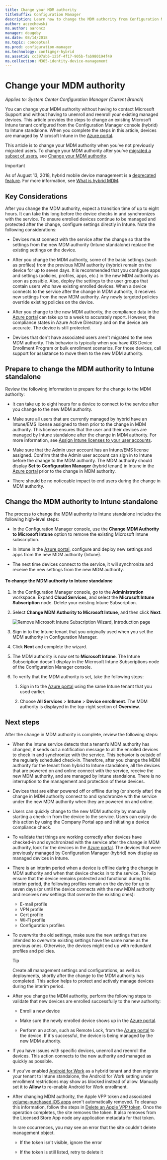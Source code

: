 ```yaml
---
title: Change your MDM authority
titleSuffix: Configuration Manager
description: Learn how to change the MDM authority from Configuration Manager (hybrid) to Intune standalone
author: aczechowski
ms.author: aaroncz
manager: dougeby
ms.date: 08/14/2018
ms.topic: conceptual
ms.prod: configuration-manager
ms.technology: configmgr-hybrid
ms.assetid: cc397ab5-125f-4f17-905b-fab980194f49
ms.collection: M365-identity-device-management
---
```


# Change your MDM authority

*Applies to: System Center Configuration Manager (Current Branch)*

You can change your MDM authority without having to contact Microsoft Support and without having to unenroll and reenroll your existing managed devices. This article provides the steps to change an existing Microsoft Intune tenant configured from the Configuration Manager console (hybrid) to Intune standalone. When you complete the steps in this article, devices are managed by Microsoft Intune in the [Azure portal](https://portal.azure.com). 

This article is to change your MDM authority when you've not previously migrated users. To change your MDM authority after you've [migrated a subset of users](migrate-hybridmdm-to-intunesa.md), see [Change your MDM authority](migrate-change-mdm-authority.md).

> [!Important]  
> As of August 13, 2018, hybrid mobile device management is a [deprecated feature](/sccm/core/plan-design/changes/deprecated/removed-and-deprecated-cmfeatures). For more information, see [What is hybrid MDM](/sccm/mdm/understand/hybrid-mobile-device-management).<!--Intune feature 2683117-->  



## Key Considerations

After you change the MDM authority, expect a transition time of up to eight hours. It can take this long before the device checks in and synchronizes with the service. To ensure enrolled devices continue to be managed and protected after the change, configure settings directly in Intune. Note the following considerations:

- Devices must connect with the service after the change so that the settings from the new MDM authority (Intune standalone) replace the existing settings on the device.  

- After you change the MDM authority, some of the basic settings (such as profiles) from the previous MDM authority (hybrid) remain on the device for up to seven days. It is recommended that you configure apps and settings (policies, profiles, apps, etc.) in the new MDM authority as soon as possible. Also, deploy the settings to the user groups that contain users who have existing enrolled devices. When a device connects to the service after the change in MDM authority, it receives new settings from the new MDM authority. Any newly targeted policies override existing policies on the device.  

- After you change to the new MDM authority, the compliance data in the [Azure portal](https://portal.azure.com) can take up to a week to accurately report. However, the compliance states in Azure Active Directory and on the device are accurate. The device is still protected.  

- Devices that don't have associated users aren't migrated to the new MDM authority. This behavior is typically when you have iOS Device Enrollment Program or bulk enrollment scenarios. For those devices, call support for assistance to move them to the new MDM authority.  



## Prepare to change the MDM authority to Intune standalone

Review the following information to prepare for the change to the MDM authority:

- It can take up to eight hours for a device to connect to the service after you change to the new MDM authority.  

- Make sure all users that are currently managed by hybrid have an Intune/EMS license assigned to them prior to the change in MDM authority. This license ensures that the user and their devices are managed by Intune standalone after the change in MDM authority. For more information, see [Assign Intune licenses to your user accounts](https://docs.microsoft.com/intune/get-started/start-with-a-paid-subscription-to-microsoft-intune-step-4).  

- Make sure that the Admin user account has an Intune/EMS license assigned. Confirm that the Admin user account can sign in to Intune before the change to the MDM authority. The MDM authority should display **Set to Configuration Manager** (hybrid tenant) in Intune in the [Azure portal](https://portal.azure.com) prior to the change in MDM authority.  

- There should be no noticeable impact to end users during the change in MDM authority. 



## Change the MDM authority to Intune standalone

The process to change the MDM authority to Intune standalone includes the following high-level steps:  

- In the Configuration Manager console, use the **Change MDM Authority to Microsoft Intune** option to remove the existing Microsoft Intune subscription.  

- In Intune in the [Azure portal](https://portal.azure.com), configure and deploy new settings and apps from the new MDM authority (Intune).  

- The next time devices connect to the service, it will synchronize and receive the new settings from the new MDM authority.  

#### To change the MDM authority to Intune standalone
1. In the Configuration Manager console, go to the **Administration** workspace. Expand **Cloud Services**, and select the **Microsoft Intune Subscription** node. Delete your existing Intune Subscription.  

2. Select **Change MDM Authority to Microsoft Intune**, and then click **Next**.  

   ![Remove Microsoft Intune Subscription Wizard, Introduction page](./media/mdm-change-delete-subscription.png)

3. Sign in to the Intune tenant that you originally used when you set the MDM authority in Configuration Manager.  

4. Click **Next** and complete the wizard.  

5. The MDM authority is now set to **Microsoft Intune**. The Intune Subscription doesn't display in the Microsoft Intune Subscriptions node of the Configuration Manager console.  

6. To verify that the MDM authority is set, take the following steps:  

    1. Sign in to the [Azure portal](https://portal.azure.com) using the same Intune tenant that you used earlier.  

    2. Choose **All Services** > **Intune** > **Device enrollment**. The MDM authority is displayed in the top-right section of **Overview**.  



## Next steps

After the change in MDM authority is complete, review the following steps:  

- When the Intune service detects that a tenant’s MDM authority has changed, it sends out a notification message to all the enrolled devices to check in and synchronize with the service. This behavior is outside of the regularly scheduled check-in. Therefore, after you change the MDM authority for the tenant from hybrid to Intune standalone, all the devices that are powered on and online connect with the service, receive the new MDM authority, and are managed by Intune standalone. There is no interruption to the management and protection of these devices.  

- Devices that are either powered off or offline during (or shortly after) the change in MDM authority connect to and synchronize with the service under the new MDM authority when they are powered on and online.   

- Users can quickly change to the new MDM authority by manually starting a check-in from the device to the service. Users can easily do this action by using the Company Portal app and initiating a device compliance check.  

- To validate that things are working correctly after devices have checked-in and synchronized with the service after the change in MDM authority, look for the devices in the [Azure portal](https://portal.azure.com). The devices that were previously managed by Configuration Manager (hybrid) now display as managed devices in Intune.    

- There is an interim period when a device is offline during the change in MDM authority and when that device checks in to the service. To help ensure that the device remains protected and functional during this interim period, the following profiles remain on the device for up to seven days (or until the device connects with the new MDM authority and receives new settings that overwrite the existing ones):  
    - E-mail profile
    - VPN profile
    - Cert profile
    - Wi-Fi profile
    - Configuration profiles  

- To overwrite the old settings, make sure the new settings that are intended to overwrite existing settings have the same name as the previous ones. Otherwise, the devices might end up with redundant profiles and policies.    

  > [!TIP]   
  > Create all management settings and configurations, as well as deployments, shortly after the change to the MDM authority has completed. This action helps to protect and actively manage devices during the interim period.   

-  After you change the MDM authority, perform the following steps to validate that new devices are enrolled successfully to the new authority:   

    - Enroll a new device  

    - Make sure the newly enrolled device shows up in the [Azure portal](https://portal.azure.com).  

    - Perform an action, such as Remote Lock, from the [Azure portal](https://portal.azure.com) to the device. If it's successful, the device is being managed by the new MDM authority.  
    
- If you have issues with specific devices, unenroll and reenroll the devices. This action connects to the new authority and managed as quickly as possible.  

- If you've enabled [Android for Work](/sccm/mdm/deploy-use/create-configuration-items-for-android-for-work-devices-managed-without-the-client) as a hybrid tenant and then migrate your tenant to Intune standalone, the Android for Work setting under enrollment restrictions may show as blocked instead of allow. Manually set it to **Allow** to re-enable Android for Work enrollment.<!--512117-->  

- After changing MDM authority, the Apple VPP token and associated [volume-purchased iOS apps](/sccm/mdm/deploy-use/manage-volume-purchased-ios-apps) aren't automatically removed. To cleanup this information, follow the steps in [Delete an Apple VPP token](/sccm/mdm/deploy-use/manage-volume-purchased-ios-apps#delete-an-apple-vpp-token). Once the operation completes, the site removes the token. It also removes from the Licensed Store App node any application metadata for that token.<!--SCCMDocs issue 579-->  

    In rare occurrences, you may see an error that the site couldn't delete management object.  

    - If the token isn't visible, ignore the error  

    - If the token is still listed, retry to delete it  

